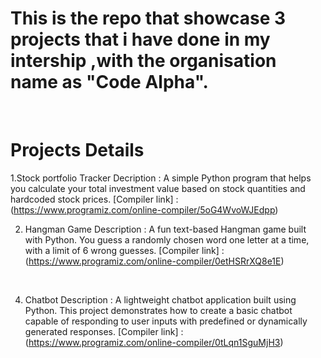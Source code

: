 # This is the repo that showcase 3 projects that i have done in my intership ,with the organisation name as "Code Alpha".
<br>

# Projects Details
1.Stock portfolio Tracker
Decription : A simple Python program that helps you calculate your total investment value based on stock quantities and hardcoded stock prices.
[Compiler link] : (https://www.programiz.com/online-compiler/5oG4WvoWJEdpp)
<br>

2. Hangman Game
Description : A fun text-based Hangman game built with Python. You guess a randomly chosen word one letter at a time, with a limit of 6 wrong guesses.
[Compiler link] : (https://www.programiz.com/online-compiler/0etHSRrXQ8e1E)
<br>

4. Chatbot
Description : A lightweight chatbot application built using Python. This project demonstrates how to create a basic chatbot capable of responding to user inputs with predefined or dynamically generated responses.
[Compiler link] : (https://www.programiz.com/online-compiler/0tLqn1SguMjH3)
